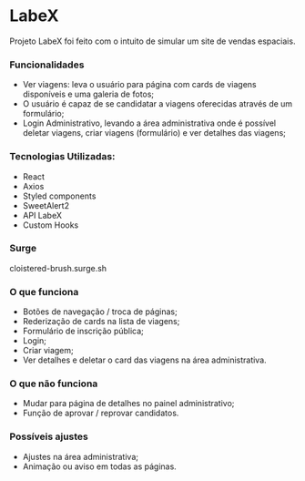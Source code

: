 # LabeX

Projeto LabeX foi feito com o intuito de simular um site de vendas espaciais.

### Funcionalidades

- Ver viagens: leva o usuário para página com cards de viagens disponíveis e uma galeria de fotos;
- O usuário é capaz de se candidatar a viagens oferecidas através de um formulário;
- Login Administrativo, levando a área administrativa onde é possível deletar viagens, criar viagens (formulário) e ver detalhes das viagens;

### Tecnologias Utilizadas:

- React
- Axios
- Styled components
- SweetAlert2
- API LabeX
- Custom Hooks

### Surge 

cloistered-brush.surge.sh

### O que funciona

- Botões de navegação / troca de páginas;
- Rederização de cards na lista de viagens;
- Formulário de inscrição pública;
- Login;
- Criar viagem;
- Ver detalhes e deletar o card das viagens na área administrativa.

### O que não funciona

- Mudar para página de detalhes no painel administrativo;
- Função de aprovar / reprovar candidatos.

### Possíveis ajustes

- Ajustes na área administrativa;
- Animação ou aviso em todas as páginas.

